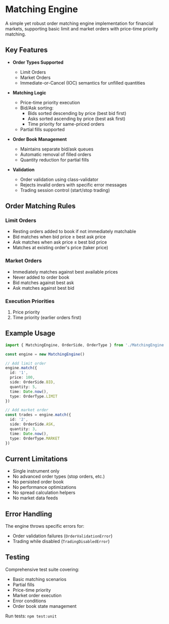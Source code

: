 # Matching Engine

A simple yet robust order matching engine implementation for financial markets, supporting basic limit and market orders with price-time priority matching.

## Key Features

- **Order Types Supported**
  - Limit Orders
  - Market Orders
  - Immediate-or-Cancel (IOC) semantics for unfilled quantities

- **Matching Logic**
  - Price-time priority execution
  - Bid/Ask sorting:
    - Bids sorted descending by price (best bid first)
    - Asks sorted ascending by price (best ask first)
    - Time priority for same-priced orders
  - Partial fills supported

- **Order Book Management**
  - Maintains separate bid/ask queues
  - Automatic removal of filled orders
  - Quantity reduction for partial fills

- **Validation**
  - Order validation using class-validator
  - Rejects invalid orders with specific error messages
  - Trading session control (start/stop trading)

## Order Matching Rules

### Limit Orders
- Resting orders added to book if not immediately matchable
- Bid matches when bid price ≥ best ask price
- Ask matches when ask price ≤ best bid price
- Matches at existing order's price (taker price)

### Market Orders
- Immediately matches against best available prices
- Never added to order book
- Bid matches against best ask
- Ask matches against best bid

### Execution Priorities
1. Price priority
2. Time priority (earlier orders first)

## Example Usage

```typescript
import { MatchingEngine, OrderSide, OrderType } from './MatchingEngine'

const engine = new MatchingEngine()

// Add limit order
engine.match({
  id: '1',
  price: 100,
  side: OrderSide.BID,
  quantity: 5,
  time: Date.now(),
  type: OrderType.LIMIT
})

// Add market order
const trades = engine.match({
  id: '2',
  side: OrderSide.ASK,
  quantity: 3,
  time: Date.now(),
  type: OrderType.MARKET
})
```

## Current Limitations
- Single instrument only
- No advanced order types (stop orders, etc.)
- No persisted order book
- No performance optimizations
- No spread calculation helpers
- No market data feeds

## Error Handling
The engine throws specific errors for:
- Order validation failures (`OrderValidationError`)
- Trading while disabled (`TradingDisabledError`)

## Testing
Comprehensive test suite covering:
- Basic matching scenarios
- Partial fills
- Price-time priority
- Market order execution
- Error conditions
- Order book state management

Run tests: `npm test:unit`
